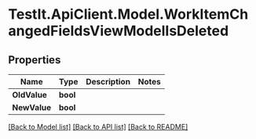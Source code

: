 # TestIt.ApiClient.Model.WorkItemChangedFieldsViewModelIsDeleted

## Properties

Name | Type | Description | Notes
------------ | ------------- | ------------- | -------------
**OldValue** | **bool** |  | 
**NewValue** | **bool** |  | 

[[Back to Model list]](../README.md#documentation-for-models) [[Back to API list]](../README.md#documentation-for-api-endpoints) [[Back to README]](../README.md)

